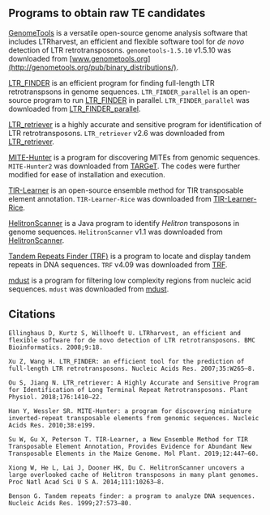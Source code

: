 ## Programs to obtain raw TE candidates
[GenomeTools](http://genometools.org/) is a versatile open-source genome analysis software that includes LTRharvest, an efficient and flexible software tool for *de novo* detection of LTR retrotransposons. `genometools-1.5.10` v1.5.10 was downloaded from [www.genometools.org](http://genometools.org/pub/binary_distributions/).

[LTR_FINDER](https://github.com/xzhub/LTR_Finder) is an efficient program for finding full-length LTR retrotranspsons in genome sequences. `LTR_FINDER_parallel` is an open-source program to run [LTR_FINDER](https://github.com/xzhub/LTR_Finder) in parallel. `LTR_FINDER_parallel` was downloaded from [LTR_FINDER_parallel](https://github.com/oushujun/LTR_FINDER_parallel).

[LTR_retriever](https://github.com/oushujun/LTR_retriever) is a highly accurate and sensitive program for identification of LTR retrotransposons. `LTR_retriever` v2.6 was downloaded from [LTR_retriever](https://github.com/oushujun/LTR_retriever).

[MITE-Hunter](http://target.iplantcollaborative.org/mite_hunter.html) is a program for discovering MITEs from genomic sequences. `MITE-Hunter2` was downloaded from [TARGeT](http://target.iplantcollaborative.org/mite_hunter/). The codes were further modified for ease of installation and execution.

[TIR-Learner](https://github.com/weijiaweijia/TIR-Learner-Rice) is an open-source ensemble method for TIR transposable element annotation. `TIR-Learner-Rice` was downloaded from [TIR-Learner-Rice](https://github.com/weijiaweijia/TIR-Learner-Rice).

[HelitronScanner](https://sourceforge.net/projects/helitronscanner/) is a Java program to identify *Helitron* transposons in genome sequences. `HelitronScanner` v1.1 was downloaded from [HelitronScanner](https://sourceforge.net/projects/helitronscanner/).

[Tandem Repeats Finder (TRF)](https://tandem.bu.edu/trf/trf.html) is a program to locate and display tandem repeats in DNA sequences. `TRF` v4.09 was downloaded from [TRF](https://tandem.bu.edu/trf/trf.html).

[mdust](https://github.com/lh3/mdust) is a program for filtering low complexity regions from nucleic acid sequences. `mdust` was downloaded from [mdust](https://github.com/lh3/mdust).

## Citations
	Ellinghaus D, Kurtz S, Willhoeft U. LTRharvest, an efficient and flexible software for de novo detection of LTR retrotransposons. BMC Bioinformatics. 2008;9:18.
	
	Xu Z, Wang H. LTR_FINDER: an efficient tool for the prediction of full-length LTR retrotransposons. Nucleic Acids Res. 2007;35:W265–8.
	
	Ou S, Jiang N. LTR_retriever: A Highly Accurate and Sensitive Program for Identification of Long Terminal Repeat Retrotransposons. Plant Physiol. 2018;176:1410–22.
	
	Han Y, Wessler SR. MITE-Hunter: a program for discovering miniature inverted-repeat transposable elements from genomic sequences. Nucleic Acids Res. 2010;38:e199.
	
	Su W, Gu X, Peterson T. TIR-Learner, a New Ensemble Method for TIR Transposable Element Annotation, Provides Evidence for Abundant New Transposable Elements in the Maize Genome. Mol Plant. 2019;12:447–60.
	
	Xiong W, He L, Lai J, Dooner HK, Du C. HelitronScanner uncovers a large overlooked cache of Helitron transposons in many plant genomes. Proc Natl Acad Sci U S A. 2014;111:10263–8.
	
	Benson G. Tandem repeats finder: a program to analyze DNA sequences. Nucleic Acids Res. 1999;27:573–80.

